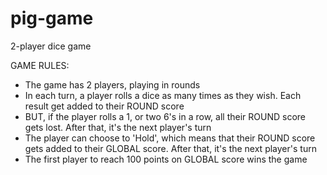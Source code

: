 # pig-game
2-player dice game

GAME RULES:

- The game has 2 players, playing in rounds
- In each turn, a player rolls a dice as many times as they wish. Each result get added to their ROUND score
- BUT, if the player rolls a 1, or two 6's in a row, all their ROUND score gets lost. After that, it's the next player's turn
- The player can choose to 'Hold', which means that their ROUND score gets added to their GLOBAL score. After that, it's the next player's turn
- The first player to reach 100 points on GLOBAL score wins the game
